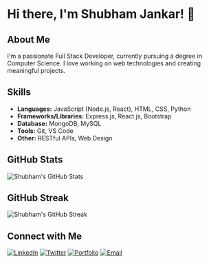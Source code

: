 <!-- Header -->
# Hi there, I'm Shubham Jankar! 👋

## About Me

I'm a passionate Full Stack Developer, currently pursuing a degree in Computer Science. I love working on web technologies and creating meaningful projects.

## Skills

- **Languages:** JavaScript (Node.js, React), HTML, CSS, Python
- **Frameworks/Libraries:** Express.js, React.js, Bootstrap
- **Database:** MongoDB, MySQL
- **Tools:** Git, VS Code
- **Other:** RESTful APIs, Web Design

<!-- GitHub Stats -->
## GitHub Stats

![Shubham's GitHub Stats](https://github-readme-stats.vercel.app/api?username=shubhamj10&show_icons=true&hide=contribs,prs)

<!-- GitHub Streak -->
## GitHub Streak

![Shubham's GitHub Streak](https://github-readme-streak-stats.herokuapp.com/?user=shubhamj10)

<!-- Connect with Me -->
## Connect with Me

[![LinkedIn](https://img.shields.io/badge/LinkedIn-Shubham%20Jankar-blue)](https://www.linkedin.com/in/shubham-jankar/)
[![Twitter](https://img.shields.io/badge/Twitter-@shubhamj10-lightblue)](https://twitter.com/shubhamj10)
[![Portfolio](https://img.shields.io/badge/Portfolio-shubhamjankar.dev-green)](https://shubhamjankar.dev/)
[![Email](https://img.shields.io/badge/Email-Send%20Message-red)](mailto:shubham.jankar@example.com)
